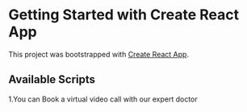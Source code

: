 # Getting Started with Create React App

This project was bootstrapped with [Create React App](https://github.com/facebook/create-react-app).

## Available Scripts
 1.You can Book a virtual video call with our expert doctor

